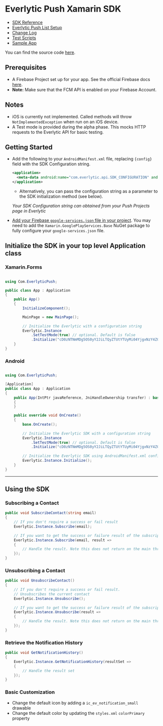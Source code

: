 # Everlytic Push Xamarin SDK

- [SDK Reference](./quick_reference.html)
- [Everlytic Push List Setup](../list_setup.html)
- [Change Log](https://everlytic.github.io/push-notifications-sdk-xamarin/changelog.html)
- [Test Scripts](./test_script.html)
- [Sample App](https://github.com/everlytic/push-notifications-xamarin-sample-app)

You can find the source code [here](https://github.com/everlytic/push-notifications-sdk-xamarin).

## Prerequisites
- A Firebase Project set up for your app. See the official Firebase docs [here](https://firebase.google.com/docs).
- **Note:** Make sure that the FCM API is enabled on your Firebase Account.

## Notes

- iOS is currently not implemented. Called methods will throw `NotImplementedException` when run on an iOS device.
- A Test mode is provided during the alpha phase. This mocks HTTP requests to the Everlytic API for basic testing.

## Getting Started

- Add the following to your `AndroidManifest.xml` file, replacing `{config}` field with the SDK Configuration string.
    ```xml
    <application>
      <meta-data android:name="com.everlytic.api.SDK_CONFIGURATION" android:value="{config}"></meta-data>
    </application>
    ```

    - Alternatively, you can pass the configuration string as a parameter to the SDK initialization method (see below).

    _Your SDK Configuration string can obtained from your Push Projects page in Everlytic_
- [Add your Firebase `google-services.json` file in your project](https://firebase.google.com/docs/android/setup?authuser=0#add-config-file). You may need to add the `Xamarin.GooglePlayServices.Base` NuGet package to fully configure your `google-services.json` file.

## Initialize the SDK in your top level Application class

### Xamarin.Forms

```c#

using Com.EverlyticPush;

public class App : Application
{
    public App()
    {
        InitializeComponent();

        MainPage = new MainPage();
        
        // Initialize the Everlytic with a configuration string
        Everlytic.Instance
            .SetTestMode(true) // optional. Default is false
            .Initialize("cD0zNTNmMDg5OS0yY2JiLTQyZTUtYTUyMi04YjgxNzY4ZGQ4NGE7aT1odHRwOi8vbXkudXJsLmNvbQ==");
    }
}

```

### Android

```c#

using Com.EverlyticPush;

[Application]
public class App : Application
{
    public App(IntPtr javaReference, JniHandleOwnership transfer) : base(javaReference, transfer)
    {
    }

    public override void OnCreate()
    {
        base.OnCreate();
            
        // Initialize the Everlytic SDK with a configuration string
        Everlytic.Instance
            .SetTestMode(true) // optional. Default is false
            .Initialize("cD0zNTNmMDg5OS0yY2JiLTQyZTUtYTUyMi04YjgxNzY4ZGQ4NGE7aT1odHRwOi8vbXkudXJsLmNvbQ==");
            
        // Initialize the Everlytic SDK using AndroidManifest.xml configuration string
        Everlytic.Instance.Initialize();
    }
}
```
***
## Using the SDK
### Subscribing a Contact

```c#
public void SubscribeContact(string email) 
{
    // If you don't require a success or fail result
    Everlytic.Instance.Subscribe(email);
    
    // If you want to get the success or failure result of the subscription call
    Everlytic.Instance.Subscribe(email, result => 
    {
        // Handle the result. Note this does not return on the main thread
    });
}
```

### Unsubscribing a Contact

```c#
public void UnsubscribeContact() 
{
    // If you don't require a success or fail result. 
    // Unsubscribes the current contact
    Everlytic.Instance.Unsubscribe();
    
    // If you want to get the success or failure result of the subscription call
    Everlytic.Instance.Unsubscribe(result => 
    {
        // Handle the result. Note this does not return on the main thread
    });
}
```

### Retrieve the Notification History

```c#
public void GetNotificationHistory() 
{   
    Everlytic.Instance.GetNotificationHistory(resultSet => 
    {
        // Handle the result set
    });
}
```

### Basic Customization

- Change the default icon by adding a `ic_ev_notification_small` drawable
- Change the default color by updating the `styles.xml` `colorPrimary` property  
